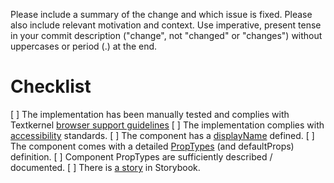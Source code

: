 Please include a summary of the change and which issue is fixed. Please also include relevant motivation and context. Use imperative, present tense in your commit description ("change", not "changed" or "changes") without uppercases or period (.) at the end.

# Checklist
[ ] The implementation has been manually tested and complies with Textkernel [browser support guidelines](https://textkernel.com/browser-support/)
[ ] The implementation complies with [accessibility](CONTIRBUTING.md#accessibility) standards.
[ ] The component has a [displayName](CONTRIBUTING.md#display-names) defined.
[ ] The component comes with a detailed [PropTypes](CONTRIBUTING.md#component-props) (and defaultProps) definition.
[ ] Component PropTypes are sufficiently described / documented.
[ ] There is [a story](CONTRIBUTING.md#component-showcases) in Storybook.